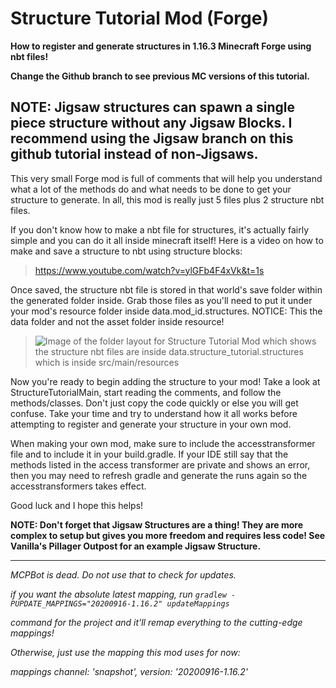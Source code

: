 # Structure Tutorial Mod (Forge)
**How to register and generate structures in 1.16.3 Minecraft Forge using nbt files!**

**Change the Github branch to see previous MC versions of this tutorial.**
 
 ## NOTE: Jigsaw structures can spawn a single piece structure without any Jigsaw Blocks. I recommend using the Jigsaw branch on this github tutorial instead of non-Jigsaws.
 
 This very small Forge mod is full of comments that will help you understand what a lot of the methods do and what needs to be done to get your structure to generate. In all, this mod is really just 5 files plus 2 structure nbt files.  

If you don't know how to make a nbt file for structures, it's actually fairly simple and you can do it all inside minecraft itself! Here is a video on how to make and save a structure to nbt using structure blocks: 
>https://www.youtube.com/watch?v=ylGFb4F4xVk&t=1s 

Once saved, the structure nbt file is stored in that world's save folder within the generated folder inside. Grab those files as you'll need to put it under your mod's resource folder inside data.mod_id.structures. NOTICE: This the data folder and not the asset folder inside resource!
>![Image of the folder layout for Structure Tutorial Mod which shows the structure nbt files are inside data.structure_tutorial.structures which is inside src/main/resources](https://i.imgur.com/hNZoCql.png)

Now you're ready to begin adding the structure to your mod! Take a look at StructureTutorialMain, start reading the comments, and follow the methods/classes. Don't just copy the code quickly or else you will get confuse. Take your time and try to understand how it all works before attempting to register and generate your structure in your own mod.

When making your own mod, make sure to include the accesstransformer file and to include it in your build.gradle. If your IDE still say that the methods listed in the access transformer are private and shows an error, then you may need to refresh gradle and generate the runs again so the accesstransformers takes effect.

Good luck and I hope this helps!

**NOTE: Don't forget that Jigsaw Structures are a thing! They are more complex to setup but gives you more freedom and requires less code! See Vanilla's Pillager Outpost for an example Jigsaw Structure.**

------------------

_MCPBot is dead. Do not use that to check for updates._

_if you want the absolute latest mapping, run ` gradlew -PUPDATE_MAPPINGS="20200916-1.16.2" updateMappings `_

_command for the project and it'll remap everything to the cutting-edge mappings!_

_Otherwise, just use the mapping this mod uses for now:_

_mappings channel: 'snapshot', version: '20200916-1.16.2'_
 
